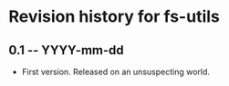 # Revision history for fs-utils

## 0.1 -- YYYY-mm-dd

* First version. Released on an unsuspecting world.
